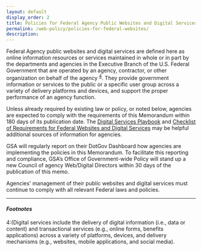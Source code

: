 ```yaml
---
layout: default
display_order: 2
title: Policies for Federal Agency Public Websites and Digital Services
permalink: /web-policy/policies-for-federal-websites/
description:
---
```


Federal Agency public websites and digital services are defined here as online information resources or services maintained in whole or in part by the departments and agencies in the Executive Branch of the U.S. Federal Government that are operated by an agency, contractor, or other organization on behalf of the agency <sup>[4](#myfootnote4)</sup>.    They provide government information or services to the public or a specific user group across a variety of delivery platforms and devices, and support the proper performance of an agency function.  

Unless already required by existing law or policy, or noted below, agencies are expected to comply with the requirements of this Memorandum within 180 days of its publication date. The [Digital Services Playbook](https://playbook.cio.gov/) and [Checklist of Requirements for Federal Websites and Digital Services](http://www.digitalgov.gov/resources/checklist-of-requirements-for-federal-digital-services/) may be helpful additional sources of information for agencies. 

GSA will regularly report on their DotGov Dashboard how agencies are implementing the policies in this Memorandum.  To facilitate this reporting and compliance, GSA’s Office of Government-wide Policy will stand up a new Council of agency Web/Digital Directors within 30 days of the publication of this memo. 

Agencies' management of their public websites and digital services must continue to comply with all relevant Federal laws and policies.

***

#### *Footnotes*
<a name="myfootnote1">4</a>:(Digital services include the delivery of digital information (i.e., data or content) and transactional services (e.g., online forms, benefits applications) across a variety of platforms, devices, and delivery mechanisms (e.g., websites, mobile applications, and social media).
